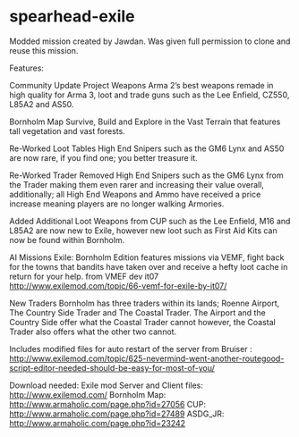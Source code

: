 # spearhead-exile

Modded mission created by Jawdan. Was given full permission to clone and reuse this mission. 

Features:

Community Update Project Weapons 
Arma 2’s best weapons remade in high quality for Arma 3, loot and trade guns such as the Lee Enfield, CZ550, L85A2 and AS50.

Bornholm Map 
Survive, Build and Explore in the Vast Terrain that features tall vegetation and vast forests.

Re-Worked Loot Tables 
High End Snipers such as the GM6 Lynx and AS50 are now rare, if you find one; you better treasure it.

Re-Worked Trader 
Removed High End Snipers such as the GM6 Lynx from the Trader making them even rarer and increasing their value overall, additionally; all High End Weapons and Ammo have received a price increase meaning players are no longer walking Armories.

Added Additional Loot 
Weapons from CUP such as the Lee Enfield, M16 and L85A2 are now new to Exile, however new loot such as First Aid Kits can now be found within Bornholm.

AI Missions 
Exile: Bornholm Edition features missions via VEMF, fight back for the towns that bandits have taken over and receive a hefty loot cache in return for your help.
from VMEF dev it07 http://www.exilemod.com/topic/66-vemf-for-exile-by-it07/

New Traders 
Bornholm has three traders within its lands; Roenne Airport, The Country Side Trader and The Coastal Trader. The Airport and the Country Side offer what the Coastal Trader cannot however, the Coastal Trader also offers what the other two cannot.

Includes modified files for auto restart of the server from Bruiser : http://www.exilemod.com/topic/625-nevermind-went-another-routegood-script-editor-needed-should-be-easy-for-most-of-you/

Download needed:
Exile mod Server and Client files: http://www.exilemod.com/
Bornholm Map: http://www.armaholic.com/page.php?id=27056
CUP: http://www.armaholic.com/page.php?id=27489
ASDG_JR: http://www.armaholic.com/page.php?id=23242


